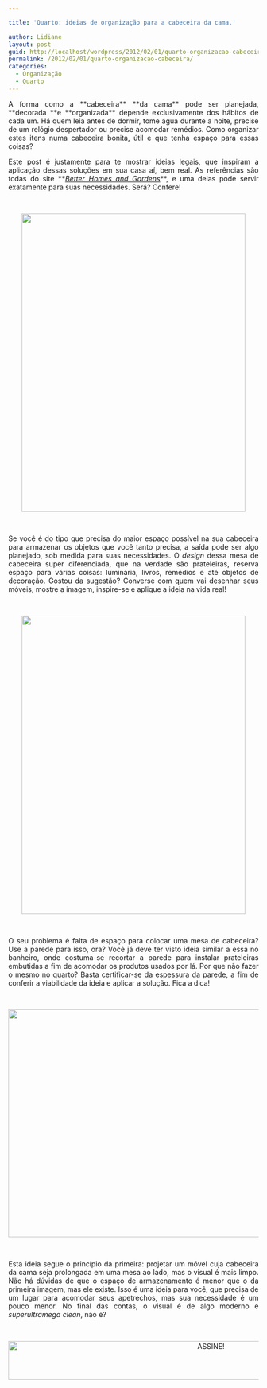 ```yaml
---

title: 'Quarto: ideias de organização para a cabeceira da cama.'

author: Lidiane
layout: post
guid: http://localhost/wordpress/2012/02/01/quarto-organizacao-cabeceira/
permalink: /2012/02/01/quarto-organizacao-cabeceira/
categories:
  - Organização
  - Quarto
---
```

<p style="text-align: justify;">
  A forma como a **cabeceira** **da cama** pode ser planejada, **decorada **e **organizada** depende exclusivamente dos hábitos de cada um. Há quem leia antes de dormir, tome água durante a noite, precise de um relógio despertador ou precise acomodar remédios. Como organizar estes itens numa cabeceira bonita, útil e que tenha espaço para essas coisas?
</p>

<p style="text-align: justify;" align="justify">
  Este post é justamente para te mostrar ideias legais, que inspiram a aplicação dessas soluções em sua casa aí, bem real. As referências são todas do site **<em><a href="http://www.bhg.com/" target="_blank">Better Homes and Gardens</a></em>**, e uma delas pode servir exatamente para suas necessidades. Será? Confere!
</p>

&nbsp;

<p align="center">
  <a href="http://www.trololodemulher.com.br/blog/wp-content/uploads/2012/01/QUARTO-ORGANIZACAO-CABECEIRA.jpg"><img class="alignnone size-full wp-image-8495" title="QUARTO ORGANIZACAO CABECEIRA" src="http://www.trololodemulher.com.br/blog/wp-content/uploads/2012/01/QUARTO-ORGANIZACAO-CABECEIRA.jpg" alt="" width="450" height="600" /></a>
</p>

&nbsp;

<p align="justify">
  Se você é do tipo que precisa do maior espaço possível na sua cabeceira para armazenar os objetos que você tanto precisa, a saída pode ser algo planejado, sob medida para suas necessidades. O <em>design</em> dessa mesa de cabeceira super diferenciada, que na verdade são prateleiras, reserva espaço para várias coisas: luminária, livros, remédios e até objetos de decoração. Gostou da sugestão? Converse com quem vai desenhar seus móveis, mostre a imagem, inspire-se e aplique a ideia na vida real!
</p>

&nbsp;

<p align="center">
  <a href="http://www.trololodemulher.com.br/blog/wp-content/uploads/2012/01/QUARTO-ORGANIZACAO-CABECEIRA2.jpg"><img class="alignnone size-full wp-image-8496" title="QUARTO ORGANIZACAO CABECEIRA[2]" src="http://www.trololodemulher.com.br/blog/wp-content/uploads/2012/01/QUARTO-ORGANIZACAO-CABECEIRA2.jpg" alt="" width="450" height="600" /></a>
</p>

&nbsp;

<p align="justify">
  O seu problema é falta de espaço para colocar uma mesa de cabeceira? Use a parede para isso, ora? Você já deve ter visto ideia similar a essa no banheiro, onde costuma-se recortar a parede para instalar prateleiras embutidas a fim de acomodar os produtos usados por lá. Por que não fazer o mesmo no quarto? Basta certificar-se da espessura da parede, a fim de conferir a viabilidade da ideia e aplicar a solução. Fica a dica!
</p>

&nbsp;

<p align="center">
  <a href="http://www.trololodemulher.com.br/blog/wp-content/uploads/2012/01/QUARTO-ORGANIZACAO-CABECEIRA3.jpg"><img class="alignnone size-full wp-image-8497" title="QUARTO ORGANIZACAO CABECEIRA[3]" src="http://www.trololodemulher.com.br/blog/wp-content/uploads/2012/01/QUARTO-ORGANIZACAO-CABECEIRA3.jpg" alt="" width="550" height="458" /></a>
</p>

&nbsp;

<p align="justify">
  Esta ideia segue o princípio da primeira: projetar um móvel cuja cabeceira da cama seja prolongada em uma mesa ao lado, mas o visual é mais limpo. Não há dúvidas de que o espaço de armazenamento é menor que o da primeira imagem, mas ele existe. Isso é uma ideia para você, que precisa de um lugar para acomodar seus apetrechos, mas sua necessidade é um pouco menor. No final das contas, o visual é de algo moderno e <em>superultramega clean</em>, não é?
</p>

&nbsp;

<p align="center">
  <a href="http://feedburner.google.com/fb/a/mailverify?uri=blogBichaFemea&loc=en_US" target="_blank"><img class="alignnone size-full wp-image-10439" src="http://www.trololodemulher.com.br/blog/wp-content/uploads/2014/09/ASSINE.png" alt="ASSINE!" width="800" height="78" /></a>
</p>